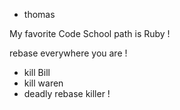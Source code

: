 * thomas

My favorite Code School path is Ruby !

rebase everywhere you are !

* kill Bill
* kill waren
* deadly rebase killer !
